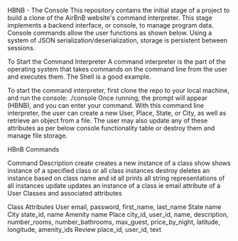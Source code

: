 HBNB - The Console
This repository contains the initial stage of a project to build a clone of the AirBnB website's command interpreter. This stage implements a backend interface, or console, to manage program data. Console commands allow the user functions as shown below. Using a system of JSON serialization/deserialization, storage is persistent between sessions.

To Start the Command Interpreter
A command interpreter is the part of the operating system that takes commands on the command line from the user and executes them. The Shell is a good example.

To start the command interpreter, first clone the repo to your local machine, and run the console: ./console Once running, the prompt will appear (HBNB), and you can enter your command. With this command line interpreter, the user can create a new User, Place, State, or City, as well as retrieve an object from a file. The user may also update any of these attributes as per below console functionality table or destroy them and manage file storage.

HBnB Commands

Command	Description
create	creates a new instance of a class
show	shows instance of a specified class or all class instances
destroy	deletes an instance based on class name and id
all	prints all string representations of all instances
update	updates an instance of a class ie email attribute of a User
Classes and associated attributes

Class	Attributes
User	email, password, first_name, last_name
State	name
City	state_id, name
Amenity	name
Place	city_id, user_id, name, description, number_rooms, number_bathrooms, max_guest, price_by_night, latitude, longitude, amenity_ids
Review	place_id, user_id, text
